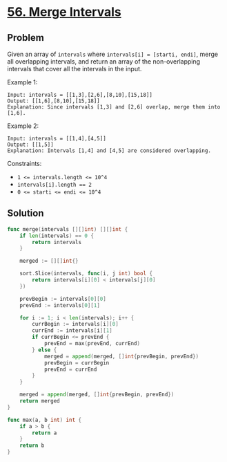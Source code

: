 # [56. Merge Intervals](https://leetcode.com/problems/merge-intervals/)

## Problem

Given an array of `intervals` where `intervals[i] = [starti, endi]`, merge all overlapping intervals, and return an array of the non-overlapping intervals that cover all the intervals in the input.


Example 1:

```
Input: intervals = [[1,3],[2,6],[8,10],[15,18]]
Output: [[1,6],[8,10],[15,18]]
Explanation: Since intervals [1,3] and [2,6] overlap, merge them into [1,6].
```

Example 2:

```
Input: intervals = [[1,4],[4,5]]
Output: [[1,5]]
Explanation: Intervals [1,4] and [4,5] are considered overlapping.
```

Constraints:

- `1 <= intervals.length <= 10^4`
- `intervals[i].length == 2`
- `0 <= starti <= endi <= 10^4`


## Solution

```go
func merge(intervals [][]int) [][]int {
	if len(intervals) == 0 {
		return intervals
	}

	merged := [][]int{}

	sort.Slice(intervals, func(i, j int) bool {
		return intervals[i][0] < intervals[j][0]
	})

	prevBegin := intervals[0][0]
	prevEnd := intervals[0][1]

	for i := 1; i < len(intervals); i++ {
		currBegin := intervals[i][0]
		currEnd := intervals[i][1]
		if currBegin <= prevEnd {
			prevEnd = max(prevEnd, currEnd)
		} else {
			merged = append(merged, []int{prevBegin, prevEnd})
			prevBegin = currBegin
			prevEnd = currEnd
		}
	}

	merged = append(merged, []int{prevBegin, prevEnd})
	return merged
}

func max(a, b int) int {
	if a > b {
		return a
	}
	return b
}
```